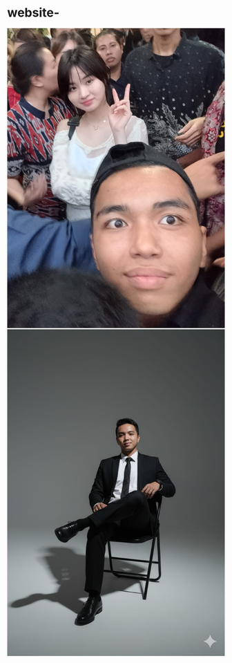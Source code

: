 # website-
![alt text](https://github.com/Zi112/website-/blob/main/scripts/gambar_2.jpg?raw=true)
![alt text](https://github.com/Zi112/website-/blob/main/scripts/gambar_3.jpg?raw=true)
